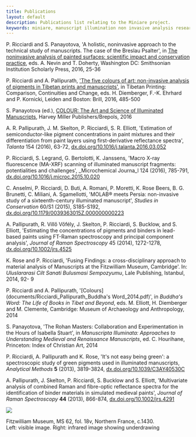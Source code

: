 ```yaml
---
title: Publications
layout: default
description: Publications list relating to the Miniare project.
keywords: miniare, manuscript illumination non invasive analysis research and expertise
---
```


P. Ricciardi and S. Panayotova, 'A holistic, noninvasive approach to the technical study of manuscripts. The case of the Breslau Psalter', in [The noninvasive analysis of painted surfaces: scientific impact and conservation practice](http://opensi.si.edu/index.php/smithsonian/catalog/book/105), eds. A. Nevin and T. Doherty, Washington DC: Smithsonian Institution Scholarly Press, 2016, 25-36

P. Ricciardi and A. Pallipurath, ['The five colours of art: non-invasive analysis of pigments in Tibetan prints and manuscripts'](http://booksandjournals.brillonline.com/content/books/9789004316256), in Tibetan Printing: Comparison, Continuities and Change, eds. H. Diemberger, F.-K. Ehrhard and P. Kornicki, Leiden and Boston: Brill, 2016, 485-500

S. Panayotova (ed.), [COLOUR: The Art and Science of Illuminated Manuscripts](http://www.fitzmuseum.cam.ac.uk/colour/catalogue), Harvey Miller Publishers/Brepols, 2016

A. R. Pallipurath, J. M. Skelton, P. Ricciardi, S. R. Elliott, 'Estimation of semiconductor-like pigment concentrations in paint mixtures and their differentiation from paint layers using first-derivative reflectance spectra', _Talanta_ 154 (2016), 63-72, [dx.doi.org/10.1016/j.talanta.2016.03.052](http://dx.doi.org/10.1016/j.talanta.2016.03.052)

P. Ricciardi, S. Legrand, G. Bertolotti, K. Janssens, 'Macro X-ray fluorescence (MA-XRF) scanning of illuminated manuscript fragments: potentialities and challenges', _Microchemical Journa_l 124 (2016), 785-791, [dx.doi.org/10.1016/j.microc.2015.10.020](http://dx.doi.org/10.1016/j.microc.2015.10.020)

C. Anselmi, P. Ricciardi, D. Buti, A. Romani, P. Moretti, K. Rose Beers, B. G. Brunetti, C. Miliani, A. Sgamellotti, 'MOLAB® meets Persia: non-invasive study of a sixteenth-century illuminated manuscript', _Studies in Conservation_ 60/S1 (2015), S185-S192, [dx.doi.org/10.1179/0039363015Z.000000000223](http://dx.doi.org/10.1179/0039363015Z.000000000223)

A. Pallipurath, R. Villő Vőfély, J. Skelton, P. Ricciardi, S. Bucklow, and S. Elliott, 'Estimating the concentrations of pigments and binders in lead-based paints using FT-Raman spectroscopy and principal component analysis', _Journal of Raman Spectroscopy_ 45 (2014), 1272-1278, [dx.doi.org/10.1002/jrs.4525](http://dx.doi.org/10.1002/jrs.4525)

K. Rose and P. Ricciardi, 'Fusing Findings: a cross-disciplinary approach to material analysis of Manuscripts at the Fitzwilliam Museum, Cambridge'. In: _Uluslararasi Cilt Sanati Bulusmasi Sempozyumu_, Lale Publishing, Istanbul, 2014, 92- 9

P. Ricciardi and A. Pallipurath, '[Colours](documents/Ricciardi_Pallipurath_Buddha's Word_2014.pdf)', in _Buddha's Word: The Life of Books in Tibet and Beyond_, eds. M. Elliott, H. Diemberger and M. Clemente, Cambridge: Museum of Archaeology and Anthropology, 2014

S. Panayotova, 'The Rohan Masters: Collaboration and Experimentation in the Hours of Isabella Stuart', in _Manuscripta Illuminata: Approaches to Understanding Medieval and Renaissance Manuscripts_, ed. C. Hourihane, Princeton: Index of Christian Art, 2014

P. Ricciardi, A. Pallipurath and K. Rose, 'It's not easy being green': a spectroscopic study of green pigments used in illuminated manuscripts, _Analytical Methods_ **5** (2013), 3819-3824, [dx.doi.org/10.1039/C3AY40530C](http://dx.doi.org/10.1039/C3AY40530C)

A. Pallipurath, J. Skelton, P. Ricciardi, S. Bucklow and S. Elliott, 'Multivariate analysis of combined Raman and fibre-optic reflectance spectra for the identification of binder materials in simulated medieval paints', _Journal of Raman Spectroscopy_ **44** (2013), 866-874, [dx.doi.org/10.1002/jrs.4291](http://dx.doi.org/10.1002/jrs.4291)

![]({{site.baseurl}}/images/MS62_visIR.jpg)

Fitzwilliam Museum, MS 62, fol. 18v, Northern France, c.1430.  
Left: visible image. Right: infrared image showing underdrawing
